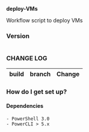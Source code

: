 **deploy-VMs**

Workflow script to deploy VMs

### Version
|   |   |
|---|---|


### CHANGE LOG
|build|branch |  Change |
|---|---|---|


### How do I get set up?



#### Dependencies

	- PowerShell 3.0
	- PowerCLI > 5.x
	
